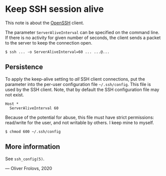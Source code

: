 # Keep SSH session alive

This note is about the [OpenSSH](https://www.openssh.com/) client.

The parameter `ServerAliveInterval` can be specified on the command line. If there is no activity for given number of seconds, the client sends a packet to the server to keep the connection open.

```Shell
$ ssh ... -o ServerAliveInterval=60 ... ...@...
```

## Persistence

To apply the keep-alive setting to *all* SSH client connections, put the parameter into the per-user configuration file `~/.ssh/config`. This file is used by the SSH client. Note, that by default the SSH configuration file may not exist.

```
Host *
  ServerAliveInterval 60
```

Because of the potential for abuse, this file must have strict permissions: read/write for the user, and not writable by others. I keep mine to myself.

```Shell
$ chmod 600 ~/.ssh/config
```

## More information

See `ssh_config(5)`.

&mdash; Oliver Frolovs, 2020